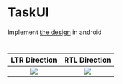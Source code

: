 # TaskUI
Implement <a href="https://www.figma.com/file/WhHuwPcctHfJsaoj47HWkY/Week-5-Task?node-id=0%3A1">the design</a> in android

#
   LTR Direction                |     RTL Direction      
:---------------------------------:|:-------------------------:
![](https://i.imgur.com/WYsCOMY.png )|![](https://i.imgur.com/NaCP3KK.png)


